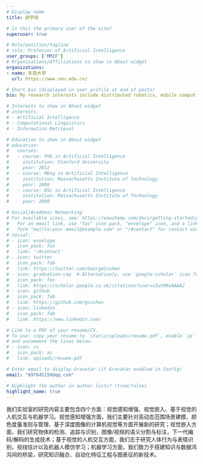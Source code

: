 ```yaml
---
# Display name
title: 颜宇航

# Is this the primary user of the site?
superuser: true

# Role/position/tagline
# role: Professor of Artificial Intelligence
user_groups: ['MMIF']
# Organizations/Affiliations to show in About widget
organizations:
- name: 东南大学
  url: https://www.seu.edu.cn/

# Short bio (displayed in user profile at end of posts)
bio: My research interests include distributed robotics, mobile computing and programmable matter.

# Interests to show in About widget
# interests:
# - Artificial Intelligence
# - Computational Linguistics
# - Information Retrieval

# Education to show in About widget
# education:
#   courses:
#   - course: PhD in Artificial Intelligence
#     institution: Stanford University
#     year: 2012
#   - course: MEng in Artificial Intelligence
#     institution: Massachusetts Institute of Technology
#     year: 2009
#   - course: BSc in Artificial Intelligence
#     institution: Massachusetts Institute of Technology
#     year: 2008

# Social/Academic Networking
# For available icons, see: https://wowchemy.com/docs/getting-started/page-builder/#icons
#   For an email link, use "fas" icon pack, "envelope" icon, and a link in the
#   form "mailto:your-email@example.com" or "/#contact" for contact widget.
# social:
# - icon: envelope
#   icon_pack: fas
#   link: '/#contact'
# - icon: twitter
#   icon_pack: fab
#   link: https://twitter.com/GeorgeCushen
# - icon: graduation-cap  # Alternatively, use `google-scholar` icon from `ai` icon pack
#   icon_pack: fas
#   link: https://scholar.google.co.uk/citations?user=sIwtMXoAAAAJ
# - icon: github
#   icon_pack: fab
#   link: https://github.com/gcushen
# - icon: linkedin
#   icon_pack: fab
#   link: https://www.linkedin.com/

# Link to a PDF of your resume/CV.
# To use: copy your resume to `static/uploads/resume.pdf`, enable `ai` icons in `params.toml`, 
# and uncomment the lines below.
# - icon: cv
#   icon_pack: ai
#   link: uploads/resume.pdf

# Enter email to display Gravatar (if Gravatar enabled in Config)
email: "897645159@qq.com"

# Highlight the author in author lists? (true/false)
highlight_name: true
---
```


<!-- Nelson Bighetti is a professor of artificial intelligence at the Stanford AI Lab. His research interests include distributed robotics, mobile computing and programmable matter. He leads the Robotic Neurobiology group, which develops self-reconfiguring robots, systems of self-organizing robots, and mobile sensor networks.

Lorem ipsum dolor sit amet, consectetur adipiscing elit. Sed neque elit, tristique placerat feugiat ac, facilisis vitae arcu. Proin eget egestas augue. Praesent ut sem nec arcu pellentesque aliquet. Duis dapibus diam vel metus tempus vulputate.

{{< icon name="download" pack="fas" >}} Download my {{< staticref "uploads/demo_resume.pdf" "newtab" >}}resumé{{< /staticref >}}. -->
我们实验室的研究内容主要包含四个方面：视觉感知增强、视觉嵌入、基于视觉的人机交互与机器学习。视觉感知增强方面，我们主要针对高动态范围场景建模、颜色度量准则与管理、基于深度图像的计算机视觉等方面开展新的研究；视觉嵌入方面，我们研究物体的检测、追踪与识别，图像/视频的语义分割与标注，下一代编码/解码的生成技术；基于视觉的人机交互方面，我们志于研究人体行为与表情识别，视线估计以及机器人模仿学习；机器学习方面，我们致力于搭建知识与数据鸿沟间的桥梁，研究知识融合、自动化特征工程与图表征的新技术。
